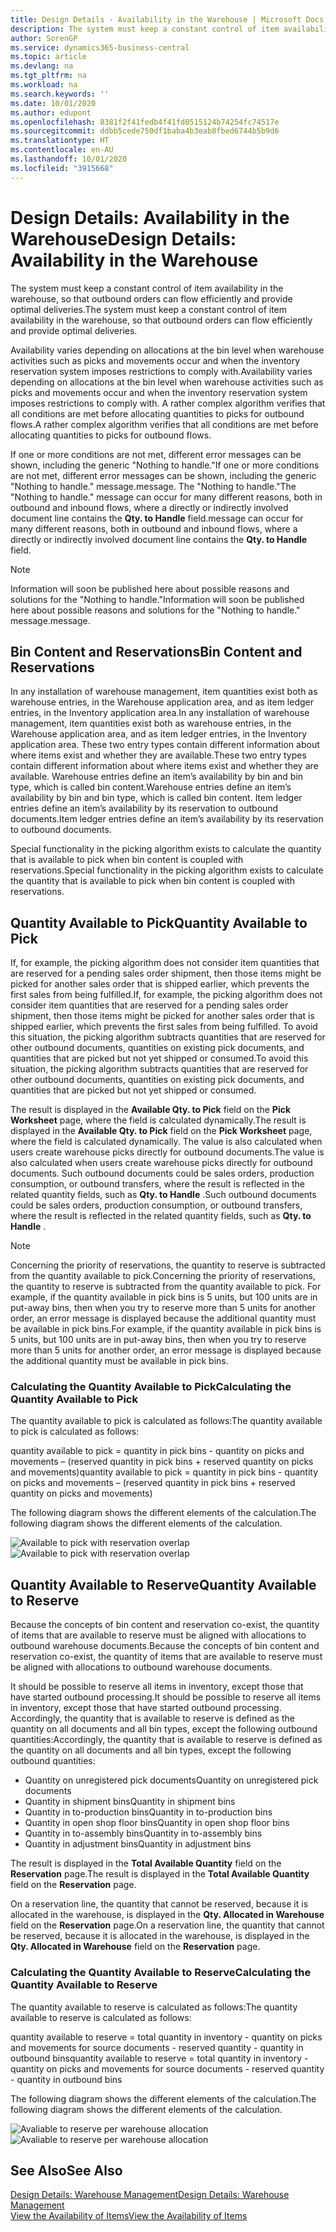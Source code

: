 ```yaml
---
title: Design Details - Availability in the Warehouse | Microsoft Docs
description: The system must keep a constant control of item availability in the warehouse, so that outbound orders can flow efficiently and provide optimal deliveries.
author: SorenGP
ms.service: dynamics365-business-central
ms.topic: article
ms.devlang: na
ms.tgt_pltfrm: na
ms.workload: na
ms.search.keywords: ''
ms.date: 10/01/2020
ms.author: edupont
ms.openlocfilehash: 8381f2f41fedb4f41fd0515124b74254fc74517e
ms.sourcegitcommit: ddbb5cede750df1baba4b3eab8fbed6744b5b9d6
ms.translationtype: HT
ms.contentlocale: en-AU
ms.lasthandoff: 10/01/2020
ms.locfileid: "3915668"
---
```

# <a name="design-details-availability-in-the-warehouse"></a><span data-ttu-id="adfff-103">Design Details: Availability in the Warehouse</span><span class="sxs-lookup"><span data-stu-id="adfff-103">Design Details: Availability in the Warehouse</span></span>
<span data-ttu-id="adfff-104">The system must keep a constant control of item availability in the warehouse, so that outbound orders can flow efficiently and provide optimal deliveries.</span><span class="sxs-lookup"><span data-stu-id="adfff-104">The system must keep a constant control of item availability in the warehouse, so that outbound orders can flow efficiently and provide optimal deliveries.</span></span>  

<span data-ttu-id="adfff-105">Availability varies depending on allocations at the bin level when warehouse activities such as picks and movements occur and when the inventory reservation system imposes restrictions to comply with.</span><span class="sxs-lookup"><span data-stu-id="adfff-105">Availability varies depending on allocations at the bin level when warehouse activities such as picks and movements occur and when the inventory reservation system imposes restrictions to comply with.</span></span> <span data-ttu-id="adfff-106">A rather complex algorithm verifies that all conditions are met before allocating quantities to picks for outbound flows.</span><span class="sxs-lookup"><span data-stu-id="adfff-106">A rather complex algorithm verifies that all conditions are met before allocating quantities to picks for outbound flows.</span></span>

<span data-ttu-id="adfff-107">If one or more conditions are not met, different error messages can be shown, including the generic "Nothing to handle."</span><span class="sxs-lookup"><span data-stu-id="adfff-107">If one or more conditions are not met, different error messages can be shown, including the generic "Nothing to handle."</span></span> <span data-ttu-id="adfff-108">message.</span><span class="sxs-lookup"><span data-stu-id="adfff-108">message.</span></span> <span data-ttu-id="adfff-109">The "Nothing to handle."</span><span class="sxs-lookup"><span data-stu-id="adfff-109">The "Nothing to handle."</span></span> <span data-ttu-id="adfff-110">message can occur for many different reasons, both in outbound and inbound flows, where a directly or indirectly involved document line contains the **Qty. to Handle** field.</span><span class="sxs-lookup"><span data-stu-id="adfff-110">message can occur for many different reasons, both in outbound and inbound flows, where a directly or indirectly involved document line contains the **Qty. to Handle** field.</span></span>

> [!NOTE]
> <span data-ttu-id="adfff-111">Information will soon be published here about possible reasons and solutions for the "Nothing to handle."</span><span class="sxs-lookup"><span data-stu-id="adfff-111">Information will soon be published here about possible reasons and solutions for the "Nothing to handle."</span></span> <span data-ttu-id="adfff-112">message.</span><span class="sxs-lookup"><span data-stu-id="adfff-112">message.</span></span>

## <a name="bin-content-and-reservations"></a><span data-ttu-id="adfff-113">Bin Content and Reservations</span><span class="sxs-lookup"><span data-stu-id="adfff-113">Bin Content and Reservations</span></span>  
 <span data-ttu-id="adfff-114">In any installation of warehouse management, item quantities exist both as warehouse entries, in the Warehouse application area, and as item ledger entries, in the Inventory application area.</span><span class="sxs-lookup"><span data-stu-id="adfff-114">In any installation of warehouse management, item quantities exist both as warehouse entries, in the Warehouse application area, and as item ledger entries, in the Inventory application area.</span></span> <span data-ttu-id="adfff-115">These two entry types contain different information about where items exist and whether they are available.</span><span class="sxs-lookup"><span data-stu-id="adfff-115">These two entry types contain different information about where items exist and whether they are available.</span></span> <span data-ttu-id="adfff-116">Warehouse entries define an item’s availability by bin and bin type, which is called bin content.</span><span class="sxs-lookup"><span data-stu-id="adfff-116">Warehouse entries define an item’s availability by bin and bin type, which is called bin content.</span></span> <span data-ttu-id="adfff-117">Item ledger entries define an item’s availability by its reservation to outbound documents.</span><span class="sxs-lookup"><span data-stu-id="adfff-117">Item ledger entries define an item’s availability by its reservation to outbound documents.</span></span>  

 <span data-ttu-id="adfff-118">Special functionality in the picking algorithm exists to calculate the quantity that is available to pick when bin content is coupled with reservations.</span><span class="sxs-lookup"><span data-stu-id="adfff-118">Special functionality in the picking algorithm exists to calculate the quantity that is available to pick when bin content is coupled with reservations.</span></span>  

## <a name="quantity-available-to-pick"></a><span data-ttu-id="adfff-119">Quantity Available to Pick</span><span class="sxs-lookup"><span data-stu-id="adfff-119">Quantity Available to Pick</span></span>  
 <span data-ttu-id="adfff-120">If, for example, the picking algorithm does not consider item quantities that are reserved for a pending sales order shipment, then those items might be picked for another sales order that is shipped earlier, which prevents the first sales from being fulfilled.</span><span class="sxs-lookup"><span data-stu-id="adfff-120">If, for example, the picking algorithm does not consider item quantities that are reserved for a pending sales order shipment, then those items might be picked for another sales order that is shipped earlier, which prevents the first sales from being fulfilled.</span></span> <span data-ttu-id="adfff-121">To avoid this situation, the picking algorithm subtracts quantities that are reserved for other outbound documents, quantities on existing pick documents, and quantities that are picked but not yet shipped or consumed.</span><span class="sxs-lookup"><span data-stu-id="adfff-121">To avoid this situation, the picking algorithm subtracts quantities that are reserved for other outbound documents, quantities on existing pick documents, and quantities that are picked but not yet shipped or consumed.</span></span>  

 <span data-ttu-id="adfff-122">The result is displayed in the **Available Qty. to Pick** field on the **Pick Worksheet** page, where the field is calculated dynamically.</span><span class="sxs-lookup"><span data-stu-id="adfff-122">The result is displayed in the **Available Qty. to Pick** field on the **Pick Worksheet** page, where the field is calculated dynamically.</span></span> <span data-ttu-id="adfff-123">The value is also calculated when users create warehouse picks directly for outbound documents.</span><span class="sxs-lookup"><span data-stu-id="adfff-123">The value is also calculated when users create warehouse picks directly for outbound documents.</span></span> <span data-ttu-id="adfff-124">Such outbound documents could be sales orders, production consumption, or outbound transfers, where the result is reflected in the related quantity fields, such as **Qty. to Handle** .</span><span class="sxs-lookup"><span data-stu-id="adfff-124">Such outbound documents could be sales orders, production consumption, or outbound transfers, where the result is reflected in the related quantity fields, such as **Qty. to Handle** .</span></span>  

> [!NOTE]  
>  <span data-ttu-id="adfff-125">Concerning the priority of reservations, the quantity to reserve is subtracted from the quantity available to pick.</span><span class="sxs-lookup"><span data-stu-id="adfff-125">Concerning the priority of reservations, the quantity to reserve is subtracted from the quantity available to pick.</span></span> <span data-ttu-id="adfff-126">For example, if the quantity available in pick bins is 5 units, but 100 units are in put-away bins, then when you try to reserve more than 5 units for another order, an error message is displayed because the additional quantity must be available in pick bins.</span><span class="sxs-lookup"><span data-stu-id="adfff-126">For example, if the quantity available in pick bins is 5 units, but 100 units are in put-away bins, then when you try to reserve more than 5 units for another order, an error message is displayed because the additional quantity must be available in pick bins.</span></span>  

### <a name="calculating-the-quantity-available-to-pick"></a><span data-ttu-id="adfff-127">Calculating the Quantity Available to Pick</span><span class="sxs-lookup"><span data-stu-id="adfff-127">Calculating the Quantity Available to Pick</span></span>  
 <span data-ttu-id="adfff-128">The quantity available to pick is calculated as follows:</span><span class="sxs-lookup"><span data-stu-id="adfff-128">The quantity available to pick is calculated as follows:</span></span>  

 <span data-ttu-id="adfff-129">quantity available to pick = quantity in pick bins - quantity on picks and movements – (reserved quantity in pick bins + reserved quantity on picks and movements)</span><span class="sxs-lookup"><span data-stu-id="adfff-129">quantity available to pick = quantity in pick bins - quantity on picks and movements – (reserved quantity in pick bins + reserved quantity on picks and movements)</span></span>  

 <span data-ttu-id="adfff-130">The following diagram shows the different elements of the calculation.</span><span class="sxs-lookup"><span data-stu-id="adfff-130">The following diagram shows the different elements of the calculation.</span></span>  

 <span data-ttu-id="adfff-131">![Available to pick with reservation overlap](media/design_details_warehouse_management_availability_2.png "Available to pick with reservation overlap")</span><span class="sxs-lookup"><span data-stu-id="adfff-131">![Available to pick with reservation overlap](media/design_details_warehouse_management_availability_2.png "Available to pick with reservation overlap")</span></span>  

## <a name="quantity-available-to-reserve"></a><span data-ttu-id="adfff-132">Quantity Available to Reserve</span><span class="sxs-lookup"><span data-stu-id="adfff-132">Quantity Available to Reserve</span></span>  
 <span data-ttu-id="adfff-133">Because the concepts of bin content and reservation co-exist, the quantity of items that are available to reserve must be aligned with allocations to outbound warehouse documents.</span><span class="sxs-lookup"><span data-stu-id="adfff-133">Because the concepts of bin content and reservation co-exist, the quantity of items that are available to reserve must be aligned with allocations to outbound warehouse documents.</span></span>  

 <span data-ttu-id="adfff-134">It should be possible to reserve all items in inventory, except those that have started outbound processing.</span><span class="sxs-lookup"><span data-stu-id="adfff-134">It should be possible to reserve all items in inventory, except those that have started outbound processing.</span></span> <span data-ttu-id="adfff-135">Accordingly, the quantity that is available to reserve is defined as the quantity on all documents and all bin types, except the following outbound quantities:</span><span class="sxs-lookup"><span data-stu-id="adfff-135">Accordingly, the quantity that is available to reserve is defined as the quantity on all documents and all bin types, except the following outbound quantities:</span></span>  

-   <span data-ttu-id="adfff-136">Quantity on unregistered pick documents</span><span class="sxs-lookup"><span data-stu-id="adfff-136">Quantity on unregistered pick documents</span></span>  
-   <span data-ttu-id="adfff-137">Quantity in shipment bins</span><span class="sxs-lookup"><span data-stu-id="adfff-137">Quantity in shipment bins</span></span>  
-   <span data-ttu-id="adfff-138">Quantity in to-production bins</span><span class="sxs-lookup"><span data-stu-id="adfff-138">Quantity in to-production bins</span></span>  
-   <span data-ttu-id="adfff-139">Quantity in open shop floor bins</span><span class="sxs-lookup"><span data-stu-id="adfff-139">Quantity in open shop floor bins</span></span>  
-   <span data-ttu-id="adfff-140">Quantity in to-assembly bins</span><span class="sxs-lookup"><span data-stu-id="adfff-140">Quantity in to-assembly bins</span></span>  
-   <span data-ttu-id="adfff-141">Quantity in adjustment bins</span><span class="sxs-lookup"><span data-stu-id="adfff-141">Quantity in adjustment bins</span></span>  

 <span data-ttu-id="adfff-142">The result is displayed in the **Total Available Quantity** field on the **Reservation** page.</span><span class="sxs-lookup"><span data-stu-id="adfff-142">The result is displayed in the **Total Available Quantity** field on the **Reservation** page.</span></span>  

 <span data-ttu-id="adfff-143">On a reservation line, the quantity that cannot be reserved, because it is allocated in the warehouse, is displayed in the **Qty. Allocated in Warehouse** field on the **Reservation** page.</span><span class="sxs-lookup"><span data-stu-id="adfff-143">On a reservation line, the quantity that cannot be reserved, because it is allocated in the warehouse, is displayed in the **Qty. Allocated in Warehouse** field on the **Reservation** page.</span></span>  

### <a name="calculating-the-quantity-available-to-reserve"></a><span data-ttu-id="adfff-144">Calculating the Quantity Available to Reserve</span><span class="sxs-lookup"><span data-stu-id="adfff-144">Calculating the Quantity Available to Reserve</span></span>  
 <span data-ttu-id="adfff-145">The quantity available to reserve is calculated as follows:</span><span class="sxs-lookup"><span data-stu-id="adfff-145">The quantity available to reserve is calculated as follows:</span></span>  

 <span data-ttu-id="adfff-146">quantity available to reserve = total quantity in inventory - quantity on picks and movements for source documents - reserved quantity - quantity in outbound bins</span><span class="sxs-lookup"><span data-stu-id="adfff-146">quantity available to reserve = total quantity in inventory - quantity on picks and movements for source documents - reserved quantity - quantity in outbound bins</span></span>  

 <span data-ttu-id="adfff-147">The following diagram shows the different elements of the calculation.</span><span class="sxs-lookup"><span data-stu-id="adfff-147">The following diagram shows the different elements of the calculation.</span></span>  

 <span data-ttu-id="adfff-148">![Avaliable to reserve per warehouse allocation](media/design_details_warehouse_management_availability_3.png "Avaliable to reserve per warehouse allocation")</span><span class="sxs-lookup"><span data-stu-id="adfff-148">![Avaliable to reserve per warehouse allocation](media/design_details_warehouse_management_availability_3.png "Avaliable to reserve per warehouse allocation")</span></span>  

## <a name="see-also"></a><span data-ttu-id="adfff-149">See Also</span><span class="sxs-lookup"><span data-stu-id="adfff-149">See Also</span></span>  
 [<span data-ttu-id="adfff-150">Design Details: Warehouse Management</span><span class="sxs-lookup"><span data-stu-id="adfff-150">Design Details: Warehouse Management</span></span>](design-details-warehouse-management.md)  
 [<span data-ttu-id="adfff-151">View the Availability of Items</span><span class="sxs-lookup"><span data-stu-id="adfff-151">View the Availability of Items</span></span>](inventory-how-availability-overview.md)
